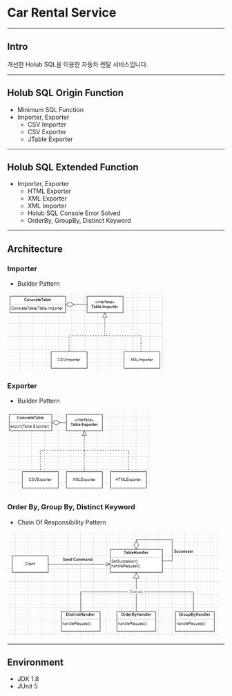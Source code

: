 # Car Rental Service
___
## Intro
개선한 Holub SQL을 이용한 자동차 렌탈 서비스입니다.
___
## Holub SQL Origin Function
- Minimum SQL Function
- Importer, Exporter
  - CSV Importer
  - CSV Exporter
  - JTable Exporter
___
## Holub SQL Extended Function
- Importer, Exporter
  - HTML Exporter
  - XML Exporter
  - XML Importer
  - Holub SQL Console Error Solved
  - OrderBy, GroupBy, Distinct Keyword
___
## Architecture
### Importer
- Builder Pattern
<p><img src="./assets/Importer.png" width="361" height="178" alt="importer"></p>

### Exporter
- Builder Pattern
<p><img src="./assets/Exporter.png" width="330" height="187" alt="exporter"></p>

### Order By, Group By, Distinct Keyword
- Chain Of Responsibility Pattern
<p><img src="./assets/TableHandler.png" width="492" height="242" alt="handler"></p>

___
## Environment
- JDK 1.8
- JUnit 5

